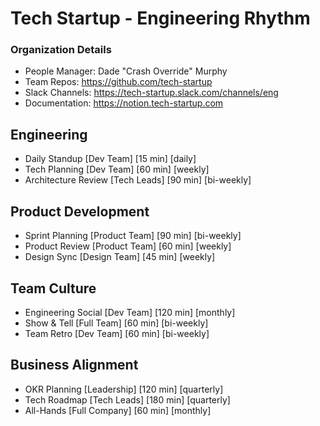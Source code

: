 
# Tech Startup - Engineering Rhythm

### Organization Details
- People Manager: Dade "Crash Override" Murphy
- Team Repos: https://github.com/tech-startup
- Slack Channels: https://tech-startup.slack.com/channels/eng
- Documentation: https://notion.tech-startup.com

## Engineering
- Daily Standup [Dev Team] [15 min] [daily]
- Tech Planning [Dev Team] [60 min] [weekly]
- Architecture Review [Tech Leads] [90 min] [bi-weekly]

## Product Development
- Sprint Planning [Product Team] [90 min] [bi-weekly]
- Product Review [Product Team] [60 min] [weekly]
- Design Sync [Design Team] [45 min] [weekly]

## Team Culture
- Engineering Social [Dev Team] [120 min] [monthly]
- Show & Tell [Full Team] [60 min] [bi-weekly]
- Team Retro [Dev Team] [60 min] [bi-weekly]

## Business Alignment
- OKR Planning [Leadership] [120 min] [quarterly]
- Tech Roadmap [Tech Leads] [180 min] [quarterly]
- All-Hands [Full Company] [60 min] [monthly]

